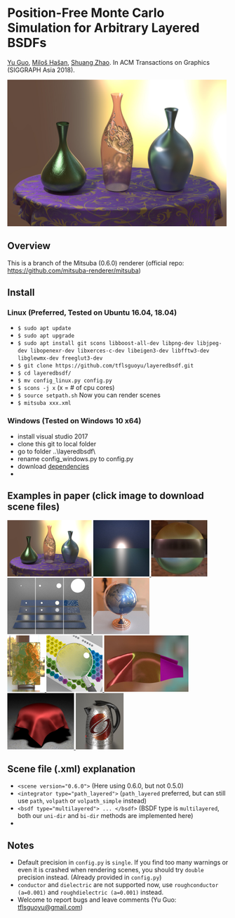 # Position-Free Monte Carlo Simulation for Arbitrary Layered BSDFs

[Yu Guo](https://tflsguoyu.github.io/), [Miloš Hašan](http://miloshasan.net/), [Shuang Zhao](https://shuangz.com/). 
In ACM Transactions on Graphics (SIGGRAPH Asia 2018). 

<img src="https://github.com/tflsguoyu/layeredbsdf_suppl/blob/master/github/images/teaser.jpg" width="500px">

## Overview
This is a branch of the Mitsuba (0.6.0) renderer (official repo: https://github.com/mitsuba-renderer/mitsuba)

## Install

  ### Linux (Preferred, Tested on Ubuntu 16.04, 18.04)
   - `$ sudo apt update`
   - `$ sudo apt upgrade`
   - `$ sudo apt install git scons libboost-all-dev libpng-dev libjpeg-dev libopenexr-dev libxerces-c-dev libeigen3-dev libfftw3-dev libglewmx-dev freeglut3-dev`
   - `$ git clone https://github.com/tflsguoyu/layeredbsdf.git`
   - `$ cd layeredbsdf/`
   - `$ mv config_linux.py config.py`
   - `$ scons -j x` (x = # of cpu cores)
   - `$ source setpath.sh`
   Now you can render scenes
   - `$ mitsuba xxx.xml`
   
  ### Windows (Tested on Windows 10 x64)
   - install visual studio 2017
   - clone this git to local folder
   - go to folder ..\layeredbsdf\
   - rename config_windows.py to config.py
   - download [dependencies](https://github.com/tflsguoyu/layeredbsdf_suppl/blob/master/github/dependencies.zip)
   - 
   
## Examples in paper (click image to download scene files)

<a href="https://www.dropbox.com/s/jbethredc7r9742/teaser.zip?dl=0">
  <img src="https://github.com/tflsguoyu/layeredbsdf_suppl/blob/master/github/images/teaser.jpg" title="teaser" height="128px">
</a>
  
<a href="https://github.com/tflsguoyu/layeredbsdf_suppl/blob/master/github/scenes/figure2.zip">
  <img src="https://github.com/tflsguoyu/layeredbsdf_suppl/blob/master/github/images/figure2.jpg" title="figure2" height="128px">
</a>
  
<a href="https://github.com/tflsguoyu/layeredbsdf_suppl/blob/master/github/scenes/figure3.zip">
  <img src="https://github.com/tflsguoyu/layeredbsdf_suppl/blob/master/github/images/figure3.jpg" title="figure3" height="128px">
</a>  

<a href="https://github.com/tflsguoyu/layeredbsdf_suppl/blob/master/github/scenes/figure8.zip">
  <img src="https://github.com/tflsguoyu/layeredbsdf_suppl/blob/master/github/images/figure8.jpg" title="figure8" height="128px">
</a>  

<a href="https://www.dropbox.com/s/ds4ic1fw1cypqn7/figure11.zip?dl=0">
  <img src="https://github.com/tflsguoyu/layeredbsdf_suppl/blob/master/github/images/figure11.jpg" title="figure11" height="128px">
</a>  

</br>

<a href="https://github.com/tflsguoyu/layeredbsdf_suppl/blob/master/github/scenes/figure12t.zip">
  <img src="https://github.com/tflsguoyu/layeredbsdf_suppl/blob/master/github/images/figure12t.jpg" title="figure12t" height="128px">
</a>  

<a href="https://github.com/tflsguoyu/layeredbsdf_suppl/blob/master/github/scenes/figure12b.zip">
  <img src="https://github.com/tflsguoyu/layeredbsdf_suppl/blob/master/github/images/figure12b.jpg" title="figure12b" height="128px">
</a>  

<a href="https://www.dropbox.com/s/ssof650irx7blug/figure13.zip?dl=0">
  <img src="https://github.com/tflsguoyu/layeredbsdf_suppl/blob/master/github/images/figure13.jpg" title="figure13" height="128px">
</a>  

<a href="https://github.com/tflsguoyu/layeredbsdf_suppl/blob/master/github/scenes/figure14.zip">
  <img src="https://github.com/tflsguoyu/layeredbsdf_suppl/blob/master/github/images/figure14.jpg" title="figure14" height="128px">
</a>  

<a href="https://github.com/tflsguoyu/layeredbsdf_suppl/blob/master/github/scenes/figure15.zip">
  <img src="https://github.com/tflsguoyu/layeredbsdf_suppl/blob/master/github/images/figure15.jpg" title="figure15" height="128px">
</a>  

## Scene file (.xml) explanation
 - `<scene version="0.6.0">` (Here using 0.6.0, but not 0.5.0)
 - `<integrator type="path_layered">` (`path_layered` preferred, but can still use `path`, `volpath` or `volpath_simple` instead)
 - `<bsdf type="multilayered"> ... </bsdf>` (BSDF type is `multilayered`, both our `uni-dir` and `bi-dir` methods are implemented here)
 - 
## Notes
 - Default precision in `config.py` is `single`. If you find too many warnings or even it is crashed when rendering scenes, you should try `double` precision instead. (Already provided in `config.py`)
 - `conductor` and `dielectric` are not supported now, use `roughconductor (a=0.001)` and `roughdielectric (a=0.001)` instead.
 - Welcome to report bugs and leave comments (Yu Guo: tflsguoyu@gmail.com)
